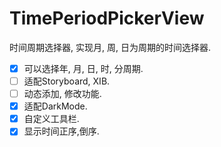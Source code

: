 # TimePeriodPickerView

时间周期选择器, 实现月, 周, 日为周期的时间选择器.


- [x] 可以选择年, 月, 日, 时, 分周期.
- [ ] 适配Storyboard, XIB.
- [ ] 动态添加, 修改功能.
- [x] 适配DarkMode.
- [x] 自定义工具栏.
- [x] 显示时间正序,倒序.
